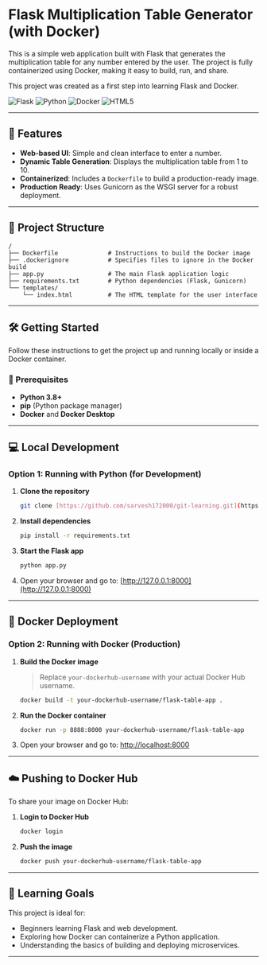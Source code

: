 # Flask Multiplication Table Generator (with Docker)

This is a simple web application built with Flask that generates the multiplication table for any number entered by the user. The project is fully containerized using Docker, making it easy to build, run, and share.

This project was created as a first step into learning Flask and Docker.

![Flask](https://img.shields.io/badge/Flask-000000?style=for-the-badge&logo=flask&logoColor=white)
![Python](https://img.shields.io/badge/Python-3776AB?style=for-the-badge&logo=python&logoColor=white)
![Docker](https://img.shields.io/badge/Docker-2496ED?style=for-the-badge&logo=docker&logoColor=white)
![HTML5](https://img.shields.io/badge/HTML5-E34F26?style=for-the-badge&logo=html5&logoColor=white)

---

## 🚀 Features

- **Web-based UI**: Simple and clean interface to enter a number.
- **Dynamic Table Generation**: Displays the multiplication table from 1 to 10.
- **Containerized**: Includes a `Dockerfile` to build a production-ready image.
- **Production Ready**: Uses Gunicorn as the WSGI server for a robust deployment.

---

## 📁 Project Structure

```
/
├── Dockerfile              # Instructions to build the Docker image
├── .dockerignore           # Specifies files to ignore in the Docker build
├── app.py                  # The main Flask application logic
├── requirements.txt        # Python dependencies (Flask, Gunicorn)
└── templates/
    └── index.html          # The HTML template for the user interface
```

---

## 🛠️ Getting Started

Follow these instructions to get the project up and running locally or inside a Docker container.

### 🔧 Prerequisites

- **Python 3.8+**
- **pip** (Python package manager)
- **Docker** and **Docker Desktop**

---

## 💻 Local Development

### Option 1: Running with Python (for Development)

1. **Clone the repository**
   ```bash
   git clone [https://github.com/sarvesh172000/git-learning.git](https://github.com/sarvesh172000/flask-docker-table-app.git)
   ```
2. **Install dependencies**
   ```bash
   pip install -r requirements.txt
   ```

3. **Start the Flask app**
   ```bash
   python app.py
   ```

4. Open your browser and go to: [http://127.0.0.1:8000](http://127.0.0.1:8000)

---

## 🐳 Docker Deployment

### Option 2: Running with Docker (Production)

1. **Build the Docker image**
   > Replace `your-dockerhub-username` with your actual Docker Hub username.

   ```bash
   docker build -t your-dockerhub-username/flask-table-app .
   ```

2. **Run the Docker container**
   ```bash
   docker run -p 8888:8000 your-dockerhub-username/flask-table-app
   ```

3. Open your browser and go to: [http://localhost:8000](http://localhost:8000)

---

## ☁️ Pushing to Docker Hub

To share your image on Docker Hub:

1. **Login to Docker Hub**
   ```bash
   docker login
   ```

2. **Push the image**
   ```bash
   docker push your-dockerhub-username/flask-table-app
   ```

---

## 🧠 Learning Goals

This project is ideal for:

- Beginners learning Flask and web development.
- Exploring how Docker can containerize a Python application.
- Understanding the basics of building and deploying microservices.

---
